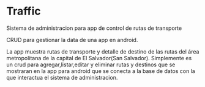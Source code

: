 # Traffic
Sistema de administracion para app de control de rutas de transporte

CRUD para gestionar la data de una app en android.

La app muestra rutas de transporte y detalle de destino de las rutas del área metropolitana de la capital de El Salvador(San Salvador).
Simplemente es un crud para agregar,listar,editar y eliminar rutas y destinos que se mostraran en la app para android que se conecta a la base de datos con la que interactua el sistema de administracion.
